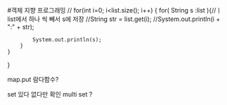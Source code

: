#객체 지향 프로그래밍
	//	for(int i=0; i<list.size(); i++) {
	for( String s :list ){//ㅣlist에서 하나 씩 빼서 s에 저장
		//String str = list.get(i);
			//System.out.println(i + ":" + str);

			System.out.println(s);
		}
	}
}




map.put 람다함수?


set 있다 없다만 확인
multi set ?